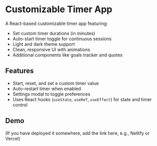 # Customizable Timer App

A React-based customizable timer app featuring:

- Set custom timer durations (in minutes)
- Auto-start timer toggle for continuous sessions
- Light and dark theme support
- Clean, responsive UI with animations
- Additional components like goals tracker and quotes

## Features

- Start, reset, and set a custom timer value
- Auto-restart timer when enabled
- Settings modal to toggle preferences
- Uses React hooks (`useState`, `useRef`, `useEffect`) for state and timer control

## Demo

(If you have deployed it somewhere, add the link here, e.g., Netlify or Vercel)

